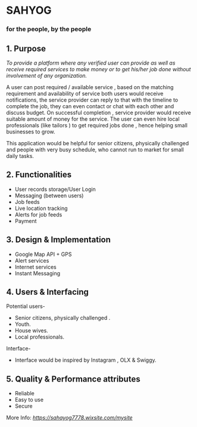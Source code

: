 # SAHYOG 
### for the people, by the people

## 1.	Purpose
_To provide a platform where any verified user can provide as well as receive required services to make money or to get his/her job done without involvement of any organization._

A user can post required / available service , based on the matching requirement and availability of service both users would receive notifications, the service provider can reply to that with the timeline to complete the job, they can even contact or chat with each other and discuss budget. On successful completion , service provider would receive suitable amount of money for the service.
The user can even hire local professionals (like tailors ) to get required jobs done , hence helping small businesses to grow.
 
This application would be helpful for senior citizens, physically challenged and people with very busy schedule, who cannot run to market for small daily tasks. 

## 2.	Functionalities
*	User records storage/User Login
*	Messaging (between users)
*	Job feeds
*	Live location tracking
*	Alerts for job feeds
*	Payment

## 3.	Design & Implementation
*	Google Map API + GPS
*	Alert services
*	Internet services
*	Instant Messaging 

## 4. Users & Interfacing
Potential users-
*	Senior citizens, physically challenged .
*	Youth.
*	House wives.
*	Local professionals.

Interface-
*	Interface would be inspired by Instagram , OLX & Swiggy.

## 5.	Quality & Performance attributes

*	Reliable
*	Easy to use
*	Secure




More Info: _https://sahayog7778.wixsite.com/mysite_
